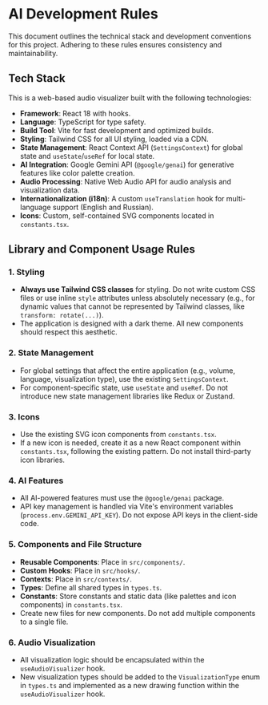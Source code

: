 # AI Development Rules

This document outlines the technical stack and development conventions for this project. Adhering to these rules ensures consistency and maintainability.

## Tech Stack

This is a web-based audio visualizer built with the following technologies:

-   **Framework**: React 18 with hooks.
-   **Language**: TypeScript for type safety.
-   **Build Tool**: Vite for fast development and optimized builds.
-   **Styling**: Tailwind CSS for all UI styling, loaded via a CDN.
-   **State Management**: React Context API (`SettingsContext`) for global state and `useState`/`useRef` for local state.
-   **AI Integration**: Google Gemini API (`@google/genai`) for generative features like color palette creation.
-   **Audio Processing**: Native Web Audio API for audio analysis and visualization data.
-   **Internationalization (i18n)**: A custom `useTranslation` hook for multi-language support (English and Russian).
-   **Icons**: Custom, self-contained SVG components located in `constants.tsx`.

## Library and Component Usage Rules

### 1. Styling

-   **Always use Tailwind CSS classes** for styling. Do not write custom CSS files or use inline `style` attributes unless absolutely necessary (e.g., for dynamic values that cannot be represented by Tailwind classes, like `transform: rotate(...)`).
-   The application is designed with a dark theme. All new components should respect this aesthetic.

### 2. State Management

-   For global settings that affect the entire application (e.g., volume, language, visualization type), use the existing `SettingsContext`.
-   For component-specific state, use `useState` and `useRef`. Do not introduce new state management libraries like Redux or Zustand.

### 3. Icons

-   Use the existing SVG icon components from `constants.tsx`.
-   If a new icon is needed, create it as a new React component within `constants.tsx`, following the existing pattern. Do not install third-party icon libraries.

### 4. AI Features

-   All AI-powered features must use the `@google/genai` package.
-   API key management is handled via Vite's environment variables (`process.env.GEMINI_API_KEY`). Do not expose API keys in the client-side code.

### 5. Components and File Structure

-   **Reusable Components**: Place in `src/components/`.
-   **Custom Hooks**: Place in `src/hooks/`.
-   **Contexts**: Place in `src/contexts/`.
-   **Types**: Define all shared types in `types.ts`.
-   **Constants**: Store constants and static data (like palettes and icon components) in `constants.tsx`.
-   Create new files for new components. Do not add multiple components to a single file.

### 6. Audio Visualization

-   All visualization logic should be encapsulated within the `useAudioVisualizer` hook.
-   New visualization types should be added to the `VisualizationType` enum in `types.ts` and implemented as a new drawing function within the `useAudioVisualizer` hook.